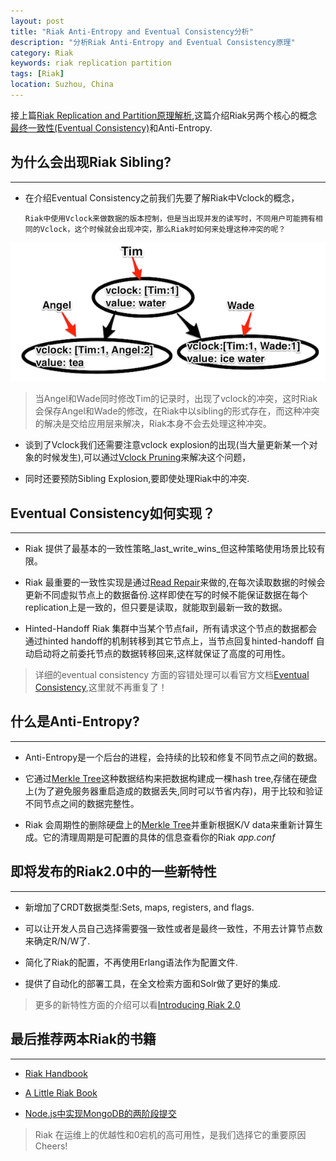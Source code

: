 ```yaml
---
layout: post
title: "Riak Anti-Entropy and Eventual Consistency分析"
description: "分析Riak Anti-Entropy and Eventual Consistency原理"
category: Riak
keywords: riak replication partition 
tags: [Riak] 
location: Suzhou, China
---
```


接上篇[Riak Replication and Partition原理解析](http://timtang.me/blog/2013/11/07/riak-replication-partition-analysis/),这篇介绍Riak另两个核心的概念[最终一致性(Eventual Consistency)](http://docs.basho.com/riak/latest/theory/concepts/Eventual-Consistency/)和Anti-Entropy.

## 为什么会出现Riak Sibling?
---

- 在介绍Eventual Consistency之前我们先要了解Riak中Vclock的概念，

    ```
    Riak中使用Vclock来做数据的版本控制，但是当出现并发的读写时，不同用户可能拥有相同的Vclock，这个时候就会出现冲突，那么Riak时如何来处理这种冲突的呢？
    ```

![riak-vclock](/images/post/riak-vclock.png)

> 当Angel和Wade同时修改Tim的记录时，出现了vclock的冲突，这时Riak会保存Angel和Wade的修改，在Riak中以sibling的形式存在，而这种冲突的解决是交给应用层来解决，Riak本身不会去处理这种冲突。

- 谈到了Vclock我们还需要注意vclock explosion的出现(当大量更新某一个对象的时候发生),可以通过[Vclock Pruning](http://docs.basho.com/riak/latest/theory/concepts/Vector-Clocks/#Vector-Clock-Pruning)来解决这个问题，

- 同时还要预防Sibling Explosion,要即使处理Riak中的冲突.

## Eventual Consistency如何实现？
---

- Riak 提供了最基本的一致性策略_last_write_wins_但这种策略使用场景比较有限。

- Riak 最重要的一致性实现是通过[Read Repair](http://docs.basho.com/riak/latest/theory/concepts/Replication/#Read-Repair)来做的,在每次读取数据的时候会更新不同虚拟节点上的数据备份.这样即使在写的时候不能保证数据在每个replication上是一致的，但只要是读取，就能取到最新一致的数据。

- Hinted-Handoff Riak 集群中当某个节点fail，所有请求这个节点的数据都会通过hinted handoff的机制转移到其它节点上，当节点回复hinted-handoff 自动启动将之前委托节点的数据转移回来,这样就保证了高度的可用性。 

> 详细的eventual consistency 方面的容错处理可以看官方文档[Eventual Consistency](http://docs.basho.com/riak/latest/theory/concepts/Eventual-Consistency/),这里就不再重复了！

## 什么是Anti-Entropy?
---

- Anti-Entropy是一个后台的进程，会持续的比较和修复不同节点之间的数据。  

- 它通过[Merkle Tree](http://en.wikipedia.org/wiki/Merkle_tree)这种数据结构来把数据构建成一棵hash tree,存储在硬盘上(为了避免服务器重启造成的数据丢失,同时可以节省内存)，用于比较和验证不同节点之间的数据完整性。

- Riak 会周期性的删除硬盘上的[Merkle Tree](http://en.wikipedia.org/wiki/Merkle_tree)并重新根据K/V data来重新计算生成。它的清理周期是可配置的具体的信息查看你的Riak _app.conf_

## 即将发布的Riak2.0中的一些新特性
---

- 新增加了CRDT数据类型:Sets, maps, registers, and flags.

- 可以让开发人员自己选择需要强一致性或者是最终一致性，不用去计算节点数来确定R/N/W了.

- 简化了Riak的配置，不再使用Erlang语法作为配置文件.

- 提供了自动化的部署工具，在全文检索方面和Solr做了更好的集成.

> 更多的新特性方面的介绍可以看[Introducing Riak 2.0](http://basho.com/introducing-riak-2-0/)

## 最后推荐两本Riak的书籍
---

- [Riak Handbook](https://dl.dropboxusercontent.com/u/82042116/Riak%20Handbook.pdf)

- [A Little Riak Book](http://littleriakbook.com)

- [Node.js中实现MongoDB的两阶段提交](http://www.cnodejs.org/topic/5070492b01d0b80148dc45f8)

> Riak 在运维上的优越性和0宕机的高可用性，是我们选择它的重要原因 Cheers!

